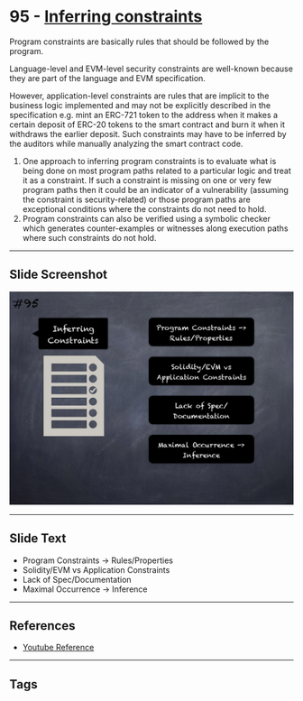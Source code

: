 
# 95 - [Inferring constraints](./Inferring%20constraints.md)

Program constraints are basically rules that should be followed by the program. 

Language-level and EVM-level security constraints are well-known because they are part of the language and EVM specification.

However, application-level constraints are rules that are implicit to the business logic implemented and may not be explicitly described in the specification e.g. mint an ERC-721 token to the address when it makes a certain deposit of ERC-20 tokens to the smart contract and burn it when it withdraws the earlier deposit. Such constraints may have to be inferred by the auditors while manually analyzing the smart contract code.

1. One approach to inferring program constraints is to evaluate what is being done on most program paths related to a particular logic and treat it as a constraint. If such a constraint is missing on one or very few program paths then it could be an indicator of a vulnerability (assuming the constraint is security-related) or those program paths are exceptional conditions where the constraints do not need to hold.
2. Program constraints can also be verified using a symbolic checker which generates counter-examples or witnesses along execution paths where such constraints do not hold.
___
## Slide Screenshot
![095.png](../../images/6.%20Audit%20Techniques%20and%20Tools%20101/095.png)
___
## Slide Text
- Program Constraints -> Rules/Properties
- Solidity/EVM vs Application Constraints
- Lack of Spec/Documentation
- Maximal Occurrence -> Inference
___
## References
- [Youtube Reference](https://youtu.be/dgITqd3mkDk?t=1402)
___
## Tags
